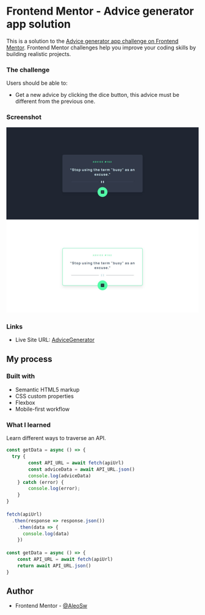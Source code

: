 # Frontend Mentor - Advice generator app solution

This is a solution to the [Advice generator app challenge on Frontend Mentor](https://www.frontendmentor.io/challenges/advice-generator-app-QdUG-13db). Frontend Mentor challenges help you improve your coding skills by building realistic projects.

### The challenge

Users should be able to:

- Get a new advice by clicking the dice button, this advice must be different from the previous one.

### Screenshot

![](./screenshots/screenshot-01.png)
![](./screenshots/screenshot-02.png)

### Links

- Live Site URL: [AdviceGenerator](https://aleosw.github.io/AdviceGenerator/)

## My process

### Built with
- Semantic HTML5 markup
- CSS custom properties
- Flexbox
- Mobile-first workflow

### What I learned

Learn different ways to traverse an API.

```js
const getData = async () => {
  try {
        const API_URL = await fetch(apiUrl)
        const adviceData = await API_URL.json()
        console.log(adviceData)
    } catch (error) {
        console.log(error);
    }
}

fetch(apiUrl)
  .then(response => response.json())
    .then(data => {
      console.log(data)
    })

const getData = async () => {
    const API_URL = await fetch(apiUrl)
    return await API_URL.json()
}

```

## Author

- Frontend Mentor - [@AleoSw](https://www.frontendmentor.io/profile/@AleoSw)
